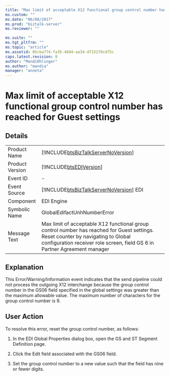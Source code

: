 ```yaml
---
title: "Max limit of acceptable X12 functional group control number has reached for Guest settings | Microsoft Docs"
ms.custom: ""
ms.date: "06/08/2017"
ms.prod: "biztalk-server"
ms.reviewer: ""

ms.suite: ""
ms.tgt_pltfrm: ""
ms.topic: "article"
ms.assetid: 05cba774-fa35-4694-aa34-d7151f8cd75c
caps.latest.revision: 8
author: "MandiOhlinger"
ms.author: "mandia"
manager: "anneta"
---
```

# Max limit of acceptable X12 functional group control number has reached for Guest settings
## Details  
  
|                 |                                                                                                                                                                                                               |
|-----------------|---------------------------------------------------------------------------------------------------------------------------------------------------------------------------------------------------------------|
|  Product Name   |                                                              [!INCLUDE[btsBizTalkServerNoVersion](../includes/btsbiztalkservernoversion-md.md)]                                                               |
| Product Version |                                                                          [!INCLUDE[btsEDIVersion](../includes/btsediversion-md.md)]                                                                           |
|    Event ID     |                                                                                                       -                                                                                                       |
|  Event Source   |                                                            [!INCLUDE[btsBizTalkServerNoVersion](../includes/btsbiztalkservernoversion-md.md)] EDI                                                             |
|    Component    |                                                                                                  EDI Engine                                                                                                   |
|  Symbolic Name  |                                                                                          GlobalEdifactUnhNumberError                                                                                          |
|  Message Text   | Max limit of acceptable X12 functional group control number has reached for Guest settings. Reset counter by navigating to Global configuration receiver role screen, field GS 6 in Partner Agreement manager |
  
## Explanation  
 This Error/Warning/Information event indicates that the send pipeline could not process the outgoing X12 interchange because the group control number in the GS06 field specified in the global settings was greater than the maximum allowable value. The maximum number of characters for the group control number is 9.  
  
## User Action  
 To resolve this error, reset the group control number, as follows:  
  
1.  In the EDI Global Properties dialog box, open the GS and ST Segment Definition page.  
  
2.  Click the Edit field associated with the GS06 field.  
  
3.  Set the group control number to a new value such that the field has nine or fewer digits.